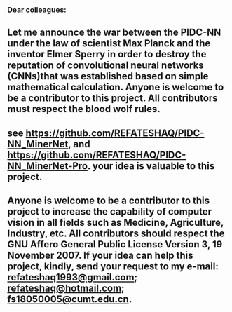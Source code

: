 ### Dear colleagues:

## Let me announce the war between the PIDC-NN under the law of scientist Max Planck and the inventor Elmer Sperry in order to destroy the reputation of convolutional neural networks  (CNNs)that was established based on simple mathematical calculation. Anyone is welcome to be a contributor to this project. All contributors must respect the blood wolf rules. 

## see https://github.com/REFATESHAQ/PIDC-NN_MinerNet, and https://github.com/REFATESHAQ/PIDC-NN_MinerNet-Pro. your idea is valuable to this project. 

## Anyone is welcome to be a contributor to this project to increase the capability of computer vision in all fields such as Medicine, Agriculture, Industry, etc. All contributors should respect the GNU Affero General Public License Version 3, 19 November 2007. If your idea can help this project, kindly, send your request to my e-mail: refateshaq1993@gmail.com; refateshaq@hotmail.com; fs18050005@cumt.edu.cn. 
